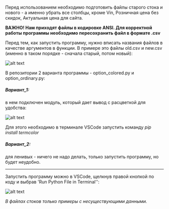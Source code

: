 Перед использованием необходимо подготовить файлы старого стока и нового - а именно убрать все столбцы, кроме Vin, Розничная цена без скидок, Актуальная цена для сайта.

**ВАЖНО! Нам приходят файлы в кодировке ANSI. Для корректной работы программы необходимо пересохранить файл в формате .csv**

Перед тем, как запустить программу, нужно вписать названия файлов в качестве аргументов в функции.
В примере это файлы old.csv и new.csv (именно в таком порядке - сначала старый, потом новый):

![alt text](https://github.com/daniilbanan/stock_py/blob/dev/img/screen_1.png?raw=true)

В репозитории 2 варианта программы - option_colored.py и option_ordinary.py:

##### Вариант_1: 
в нем подключен модуль, который дает вывод с расцветкой для удобства:

![alt text](https://github.com/daniilbanan/stock_py/blob/dev/img/screen_2.png?raw=true)

Для этого необходимо в терминале VSCode запустить команду _pip install termcolor_

##### Вариант_2: 
для ленивых - ничего не надо делать, только запустить программу, но будет неудобно.

---------------

Запустить программу можно в VSCode, щелкнув правой кнопкой по коду и выбрав 'Run Python File in Terminal'':

![alt text](https://github.com/daniilbanan/stock_py/blob/dev/img/screen_3.png?raw=true)

_В файлах стоков только примеры с несуществующими данными._
